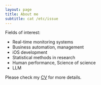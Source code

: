 ```yaml
---
layout: page
title: About me
subtitle: cat /etc/issue
---
```


Fields of interest: 
- Real-time monitoring systems
- Business automation, management
- iOS development
- Statistical methods in research
- Human performance, Science of science
- LLM

Please check my [CV](https://vvzhukov.github.io/links/) for more details.
